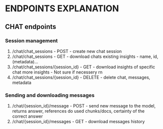 # ENDPOINTS EXPLANATION


## CHAT endpoints

### Session management
1. /chat/chat_sessions - POST - create new chat session 
2. /chat/chat_sessions - GET - download chats existing insights - name, id, (metadata)...
3. /chat/chat_sessions/{session_id} - GET - download insights of specific chat more insights - Not sure if necessery rn 
4. /chat/chat_sessions/{session_id} - DELETE - delete chat, messages, metadata 

### Sending and downloading messages
1. /chat/{session_id}/message - POST - send new message to the model, returns answer, references do used chunks/docs, certainty of the correct answer 
2. /chat/{session_id}/messages - GET - download messages history

